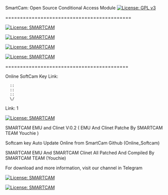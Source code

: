 SmartCam: Open Source Conditional Access Module [![License: GPL v3](https://img.shields.io/badge/License-GPLv3-blue.svg)](https://www.gnu.org/licenses/gpl-3.0)

===========================================

[![License: SMARTCAM](https://img.shields.io/badge/-SMARTCAM-red)](https://t.me/SmartCamChannel)

[![License: SMARTCAM](https://img.shields.io/badge/SMARTCAM%20TEAM-Telegram%20Channel-blue)](https://t.me/SmartCamChannel)

 [![License: SMARTCAM](https://img.shields.io/badge/-SMARTCAM%20is%20based%20on%20the%20Oscam-9cf)](https://wiki.streamboard.tv/wiki/OSCam)

[![License: SMARTCAM](https://img.shields.io/badge/-And%20also%20Oscam%20emu-lightgrey)](https://wiki.streamboard.tv/wiki/OSCam)

==========================================

Online SoftCam Key Link:

      ::
      ::
      ::
      \/
      
Link: 1

[![License: SMARTCAM](https://img.shields.io/badge/-Online%20SoftCam%20Key%20Link-green)](https://raw.githubusercontent.com/smcam/s/main/SoftCam.Key)


SMARTCAM EMU and Clinet V:0.2 ( EMU And Clinet Patche By SMARTCAM TEAM Youchie )

Softcam key Auto Update Online from SmartCam Github (Online_Softcam)

SMARTCAM EMU And SMARTCAM Clinet All Patched And Compiled By SMARTCAM TEAM (Youchie)

For download and more information, visit our channel in Telegram

[![License: SMARTCAM](https://img.shields.io/badge/-SMARTCAM%20TEAM-red)](https://t.me/SmartCamChannel)

[![License: SMARTCAM](https://img.shields.io/badge/SMARTCAM%20TEAM-Telegram%20Channel-blue)](https://t.me/SmartCamChannel)

